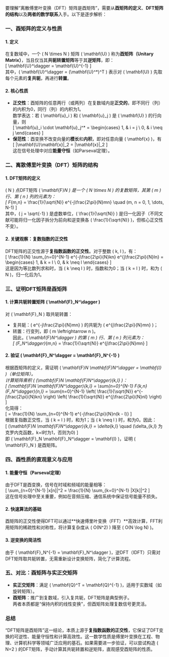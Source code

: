 
要理解“离散傅里叶变换（DFT）矩阵是酉矩阵”，需要从**酉矩阵的定义**、**DFT矩阵的结构**以及**两者的数学联系**入手。以下是逐步解析：


### **一、酉矩阵的定义与性质**
#### 1. **定义**  
在复数域中，一个 \( N \times N \) 矩阵 \( \mathbf{U} \) 称为**酉矩阵（Unitary Matrix）**，当且仅当其**共轭转置矩阵**等于其**逆矩阵**，即：  
\[
\mathbf{U}^\dagger = \mathbf{U}^{-1}
\]  
其中，\( \mathbf{U}^\dagger = (\mathbf{U}^*)^T \) 表示对 \( \mathbf{U} \) 先取每个元素的**复共轭**，再进行**转置**。

#### 2. **核心性质**  
- **正交性**：酉矩阵的任意两行（或两列）在复数域内是**正交的**，即不同行（列）的内积为0，同行（列）的内积为1。  
  数学表达：若 \( \mathbf{u}_i \) 和 \( \mathbf{u}_j \) 是 \( \mathbf{U} \) 的行向量，则  
  \[
  \mathbf{u}_i \cdot \mathbf{u}_j^* = \begin{cases} 1, & i = j \\ 0, & i \neq j \end{cases}
  \]  
- **保范性**：酉变换不改变向量的**模长**和**内积**，即对任意向量 \( \mathbf{x} \)，有  
  \[
  \|\mathbf{U}\mathbf{x}\|_2 = \|\mathbf{x}\|_2
  \]  
  这在信号处理中对应**能量守恒**（如Parseval定理）。


### **二、离散傅里叶变换（DFT）矩阵的结构**
#### 1. **DFT矩阵的定义**  
\( N \) 点DFT矩阵 \( \mathbf{F}_N \) 是一个 \( N \times N \) 的复数矩阵，其第 \( m \) 行、第 \( n \) 列的元素为：  
\[
F_{m,n} = \frac{1}{\sqrt{N}} e^{-j\frac{2\pi}{N}mn} \quad (m, n = 0, 1, \dots, N-1)
\]  
其中，\( j = \sqrt{-1} \) 是虚数单位，\( \frac{1}{\sqrt{N}} \) 是归一化因子（不同文献可能将归一化因子拆分为前向和逆变换各 \( \frac{1}{\sqrt{N}} \)，但核心正交性不变）。

#### 2. **关键观察：复数指数的正交性**  
DFT矩阵的正交性源于**复指数函数的正交性**。对于整数 \( k, l \)，有：  
\[
\frac{1}{N} \sum_{n=0}^{N-1} e^{-j\frac{2\pi}{N}kn} e^{j\frac{2\pi}{N}ln} = \begin{cases} 1, & k = l \\ 0, & k \neq l \end{cases}
\]  
这是因为等比数列求和时，当 \( k \neq l \) 时，指数和为0；当 \( k = l \) 时，和为 \( N \)，归一化后为1。


### **三、证明DFT矩阵是酉矩阵**
#### 1. **计算共轭转置矩阵 \( \mathbf{F}_N^\dagger \)**  
对 \( \mathbf{F}_N \) 取共轭转置：  
- 复共轭：\( e^{-j\frac{2\pi}{N}mn} \) 的共轭为 \( e^{j\frac{2\pi}{N}mn} \)；  
- 转置：行变列，即 \( m \leftrightarrow n \)。  
因此，\( \mathbf{F}_N^\dagger \) 的第 \( m \) 行、第 \( n \) 列元素为：  
\[
(F_N^\dagger)_{m,n} = \frac{1}{\sqrt{N}} e^{j\frac{2\pi}{N}mn}
\]

#### 2. **验证 \( \mathbf{F}_N^\dagger = \mathbf{F}_N^{-1} \)**  
根据酉矩阵的定义，需证明 \( \mathbf{F}_N \mathbf{F}_N^\dagger = \mathbf{I} \)（单位矩阵）。  
计算矩阵乘积 \( (\mathbf{F}_N \mathbf{F}_N^\dagger)_{k,l} \)：  
\[
(\mathbf{F}_N \mathbf{F}_N^\dagger)_{k,l} = \sum_{n=0}^{N-1} F_{k,n} (F_N^\dagger)_{n,l} = \sum_{n=0}^{N-1} \left( \frac{1}{\sqrt{N}} e^{-j\frac{2\pi}{N}kn} \right) \left( \frac{1}{\sqrt{N}} e^{j\frac{2\pi}{N}nl} \right)
\]  
化简得：  
\[
= \frac{1}{N} \sum_{n=0}^{N-1} e^{-j\frac{2\pi}{N}n(k - l)}
\]  
根据复指数正交性，当 \( k = l \) 时，和为1；当 \( k \neq l \) 时，和为0。因此：  
\[
(\mathbf{F}_N \mathbf{F}_N^\dagger)_{k,l} = \delta_{k,l} \quad (\delta_{k,l} 为克罗内克函数，k=l时为1，否则为0)
\]  
即 \( \mathbf{F}_N \mathbf{F}_N^\dagger = \mathbf{I} \)，证明 \( \mathbf{F}_N \) 是酉矩阵。


### **四、酉性质的直观意义与应用**
#### 1. **能量守恒（Parseval定理）**  
由于DFT是酉变换，信号在时域和频域的能量相等：  
\[
\sum_{n=0}^{N-1} |x[n]|^2 = \frac{1}{N} \sum_{k=0}^{N-1} |X[k]|^2
\]  
这在信号处理中至关重要，例如在音频压缩、通信系统中保证信号能量不损失。

#### 2. **快速算法的基础**  
酉矩阵的正交性使得DFT可以通过**快速傅里叶变换（FFT）**高效计算，FFT利用矩阵的稀疏性和对称性，将计算复杂度从 \( O(N^2) \) 降至 \( O(N \log N) \)。

#### 3. **逆变换的简洁性**  
由于 \( \mathbf{F}_N^{-1} = \mathbf{F}_N^\dagger \)，逆DFT（IDFT）只需对DFT矩阵取共轭转置，无需重新设计变换矩阵，简化了计算流程。


### **五、对比：酉矩阵与实正交矩阵**
- **实正交矩阵**：满足 \( \mathbf{Q}^T = \mathbf{Q}^{-1} \)，适用于实数域（如旋转矩阵）。  
- **酉矩阵**：推广到复数域，引入复共轭，DFT矩阵是典型例子。  
两者本质都是“保持内积的线性变换”，但酉矩阵处理复数信号更灵活。


### **总结**  
“DFT矩阵是酉矩阵”这一结论，本质上源于**复指数函数的正交性**，它保证了DFT变换的可逆性、能量守恒性和计算高效性。这一数学性质是傅里叶变换在工程、物理、计算机科学等领域广泛应用的基石。如果需要进一步验证，可以尝试构造 \( N=2 \) 的DFT矩阵，手动计算其共轭转置和逆矩阵，直观感受酉矩阵的性质。